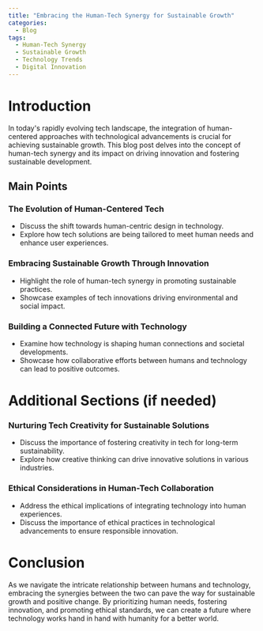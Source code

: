 ```yaml
---
title: "Embracing the Human-Tech Synergy for Sustainable Growth"
categories:
  - Blog
tags:
  - Human-Tech Synergy
  - Sustainable Growth
  - Technology Trends
  - Digital Innovation
---
```


# Introduction
In today's rapidly evolving tech landscape, the integration of human-centered approaches with technological advancements is crucial for achieving sustainable growth. This blog post delves into the concept of human-tech synergy and its impact on driving innovation and fostering sustainable development.

## Main Points
### The Evolution of Human-Centered Tech
- Discuss the shift towards human-centric design in technology.
- Explore how tech solutions are being tailored to meet human needs and enhance user experiences.

### Embracing Sustainable Growth Through Innovation
- Highlight the role of human-tech synergy in promoting sustainable practices.
- Showcase examples of tech innovations driving environmental and social impact.

### Building a Connected Future with Technology
- Examine how technology is shaping human connections and societal developments.
- Showcase how collaborative efforts between humans and technology can lead to positive outcomes.

# Additional Sections (if needed)
### Nurturing Tech Creativity for Sustainable Solutions
- Discuss the importance of fostering creativity in tech for long-term sustainability.
- Explore how creative thinking can drive innovative solutions in various industries.

### Ethical Considerations in Human-Tech Collaboration
- Address the ethical implications of integrating technology into human experiences.
- Discuss the importance of ethical practices in technological advancements to ensure responsible innovation.

# Conclusion
As we navigate the intricate relationship between humans and technology, embracing the synergies between the two can pave the way for sustainable growth and positive change. By prioritizing human needs, fostering innovation, and promoting ethical standards, we can create a future where technology works hand in hand with humanity for a better world.